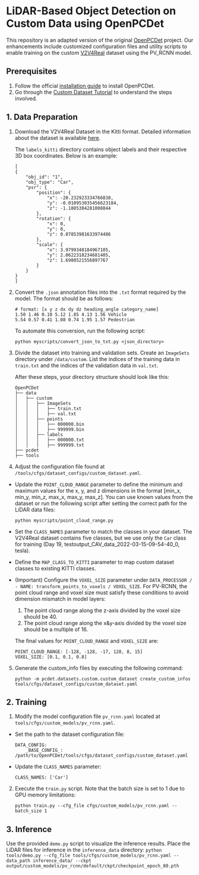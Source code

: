 # LiDAR-Based Object Detection on Custom Data using OpenPCDet

This repository is an adapted version of the original [OpenPCDet](https://arxiv.org/abs/1812.04244) project. Our enhancements include customized configuration files and utility scripts to enable training on the custom [V2V4Real](https://github.com/ucla-mobility/V2V4Real) dataset using the PV_RCNN model.

## Prerequisites
1. Follow the official [installation guide](https://github.com/open-mmlab/OpenPCDet/blob/master/docs/INSTALL.md) to install OpenPCDet.
2. Go through the [Custom Dataset Tutorial](https://github.com/open-mmlab/OpenPCDet/blob/master/docs/CUSTOM_DATASET_TUTORIAL.md) to understand the steps involved.

## 1. Data Preparation
1. Download the V2V4Real Dataset in the Kitti format. Detailed information about the dataset is available [here](https://mobility-lab.seas.ucla.edu/v2v4real/).

    The `labels_kitti` directory contains object labels and their respective 3D box coordinates. Below is an example:
    ```
    [
    {
        "obj_id": "1",
        "obj_type": "Car",
        "psr": {
            "position": {
                "x": -20.232923334766838,
                "y": -0.010953035456623184,
                "z": -1.1805384281008844
            },
            "rotation": {
                "x": 0,
                "y": 0,
                "z": 0.07853981633974486
            },
            "scale": {
                "x": 3.9799348184967185,
                "y": 2.0622318234681405,
                "z": 1.6980521556897767
            }
        }
    }
    ]
    ```

2. Convert the `.json` annotation files into the `.txt` format required by the model. The format should be as follows:
    ```
    # format: [x y z dx dy dz heading_angle category_name]
    1.50 1.46 0.10 5.12 1.85 4.13 1.56 Vehicle
    5.54 0.57 0.41 1.08 0.74 1.95 1.57 Pedestrian
    ```

    To automate this conversion, run the following script:
    ```
    python myscripts/convert_json_to_txt.py <json_directory>
    ```

3. Divide the dataset into training and validation sets. Create an `ImageSets` directory under `/data/custom`. List the indices of the training data in `train.txt` and the indices of the validation data in `val.txt`.

    After these steps, your directory structure should look like this:
    ```
    OpenPCDet
    ├── data
    │   ├── custom
    │   │   ├── ImageSets
    │   │   │   ├── train.txt
    │   │   │   ├── val.txt
    │   │   ├── points
    │   │   │   ├── 000000.bin
    │   │   │   ├── 999999.bin
    │   │   ├── labels
    │   │   │   ├── 000000.txt
    │   │   │   ├── 999999.txt
    ├── pcdet
    ├── tools
    ```

4. Adjust the configuration file found at `/tools/cfgs/dataset_configs/custom_dataset.yaml`.

* Update the `POINT_CLOUD_RANGE` parameter to define the minimum and maximum values for the x, y, and z dimensions in the format [min_x, min_y, min_z, max_x, max_y, max_z]. You can use known values from the dataset or run the following script after setting the correct path for the LiDAR data files:
    ```
    python myscripts/point_cloud_range.py
    ```

* Set the `CLASS_NAMES` parameter to match the classes in your dataset. The V2V4Real dataset contains five classes, but we use only the `Car` class for training (Day 19, testoutput_CAV_data_2022-03-15-09-54-40_0, tesla).

* Define the `MAP_CLASS_TO_KITTI` parameter to map custom dataset classes to existing KITTI classes.

* (Important) Configure the `VOXEL_SIZE` parameter under `DATA_PROCESSOR / - NAME: transform_points_to_voxels / VOXEL_SIZE`. For PV-RCNN, the point cloud range and voxel size must satisfy these conditions to avoid dimension mismatch in model layers:
    1. The point cloud range along the z-axis divided by the voxel size should be 40.
    2. The point cloud range along the x&y-axis divided by the voxel size should be a multiple of 16.

    The final values for `POINT_CLOUD_RANGE` and `VOXEL_SIZE` are:
    ```
    POINT_CLOUD_RANGE: [-128, -128, -17, 128, 8, 15]
    VOXEL_SIZE: [0.1, 0.1, 0.8]
    ```

5. Generate the custom_info files by executing the following command:
    ```
    python -m pcdet.datasets.custom.custom_dataset create_custom_infos tools/cfgs/dataset_configs/custom_dataset.yaml
    ```

## 2. Training
1. Modify the model configuration file `pv_rcnn.yaml` located at `tools/cfgs/custom_models/pv_rcnn.yaml`.

* Set the path to the dataset configuration file:
    ```
    DATA_CONFIG:
        _BASE_CONFIG_: /path/to/OpenPCDet/tools/cfgs/dataset_configs/custom_dataset.yaml
    ```

* Update the `CLASS_NAMES` parameter:
    ```
    CLASS_NAMES: ['Car']
    ```

2. Execute the `train.py` script. Note that the batch size is set to 1 due to GPU memory limitations:
    ```
    python train.py --cfg_file cfgs/custom_models/pv_rcnn.yaml --batch_size 1
    ```

## 3. Inference
Use the provided `demo.py` script to visualize the inference results. Place the LiDAR files for inference in the `inference_data` directory:
    ```
    python tools/demo.py --cfg_file tools/cfgs/custom_models/pv_rcnn.yaml --data_path inference_data/ --ckpt output/custom_models/pv_rcnn/default/ckpt/checkpoint_epoch_80.pth
    ```

